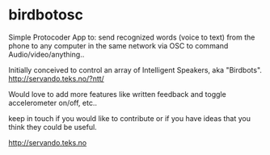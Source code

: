 # birdbotosc

Simple Protocoder App to: send recognized words (voice to text) from the phone to any computer in the same network via OSC to command Audio/video/anything..

Initially conceived to control an array of Intelligent Speakers, aka "Birdbots".
http://servando.teks.no/?ntt/

Would love to add more features like written feedback and toggle accelerometer on/off, etc..

keep in touch if you would like to contribute or if you have ideas that you think they could be useful.

http://servando.teks.no

